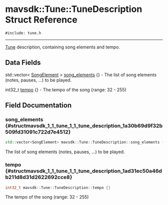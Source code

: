 # mavsdk::Tune::TuneDescription Struct Reference
`#include: tune.h`

----


[Tune](classmavsdk_1_1_tune.md) description, containing song elements and tempo. 


## Data Fields


std::vector< [SongElement](classmavsdk_1_1_tune.md#classmavsdk_1_1_tune_1a97d85b5d578c74edc82a4337fc7bed57) > [song_elements](#structmavsdk_1_1_tune_1_1_tune_description_1a30b69d9f32b509fd31091c722d7e4512) {} - The list of song elements (notes, pauses, ...) to be played.

int32_t [tempo](#structmavsdk_1_1_tune_1_1_tune_description_1ad31ec50a46db211d8d31d2622692cce8) {} - The tempo of the song (range: 32 - 255)


## Field Documentation


### song_elements {#structmavsdk_1_1_tune_1_1_tune_description_1a30b69d9f32b509fd31091c722d7e4512}

```cpp
std::vector<SongElement> mavsdk::Tune::TuneDescription::song_elements {}
```


The list of song elements (notes, pauses, ...) to be played.


### tempo {#structmavsdk_1_1_tune_1_1_tune_description_1ad31ec50a46db211d8d31d2622692cce8}

```cpp
int32_t mavsdk::Tune::TuneDescription::tempo {}
```


The tempo of the song (range: 32 - 255)

